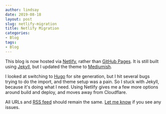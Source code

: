 ```yaml
---
author: lindsay
date: 2019-08-18
layout: post
slug: netlify-migration
title: Netlify Migration
categories:
- Blog
tags:
- Blog
---
```


This blog is now hosted via [Netlify](https://www.netlify.com), rather than [GitHub Pages](https://pages.github.com). It is still built using [Jekyll](https://jekyllrb.com), but I updated the theme to [Mediumish](https://github.com/wowthemesnet/mediumish-theme-jekyll/).

I looked at switching to [Hugo](https://gohugo.io) for site generation, but I hit several bugs trying to do the import, and theme setup was a pain. So I stuck with Jekyll, because it's doing what I need. Using Netlify gives me a few more options around build and deploy, and moves away from Cloudflare.

All URLs and [RSS feed](/feed/) should remain the same. [Let me know](mailto:lindsay.k.hill@gmail.com) if you see any issues.
